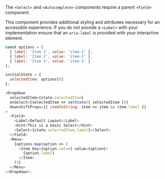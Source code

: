 The `<Select>` and `<Autocomplete>` components require a parent `<Field>` component.

This component provides additional styling and attributes necessary
for an accessible experience. If you do not provide a `<Label>` with your implementation
ensure that an `aria-label` is provided with your interactive element.

```js
const options = [
  { label: 'Item 1', value: 'item-1' },
  { label: 'Item 2', value: 'item-2' },
  { label: 'Item 3', value: 'item-3' }
];

initialState = {
  selectedItem: options[0]
};

<Dropdown
  selectedItem={state.selectedItem}
  onSelect={selectedItem => setState({ selectedItem })}
  downshiftProps={{ itemToString: item => item && item.label }}
>
  <Field>
    <Label>Default Layout</Label>
    <Hint>This is a basic Select</Hint>
    <Select>{state.selectedItem.label}</Select>
  </Field>
  <Menu>
    {options.map(option => (
      <Item key={option.value} value={option}>
        {option.label}
      </Item>
    ))}
  </Menu>
</Dropdown>;
```
